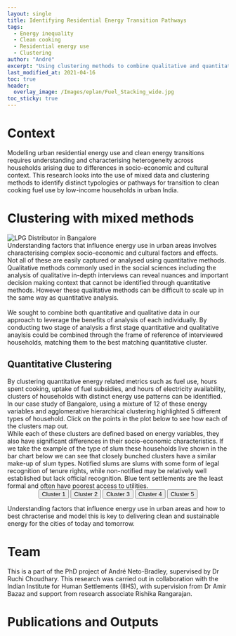 ```yaml
---
layout: single
title: Identifying Residential Energy Transition Pathways
tags:
  - Energy inequality
  - Clean cooking
  - Residential energy use
  - Clustering
author: "André"
excerpt: "Using clustering methods to combine qualitative and quantitative approaches, and identify and characterise energy transition pathways for low-income households in urban India"
last_modified_at: 2021-04-16
toc: true
header:
  overlay_image: /Images/eplan/Fuel_Stacking_wide.jpg
toc_sticky: true
---
```

<!-- Load d3.js -->
<script src="https://d3js.org/d3.v4.js"></script>



# Context

Modelling urban residential energy use and clean energy transitions requires understanding and characterising heterogeneity across households arising due to differences in socio-economic and cultural context. This research looks into the use of mixed data and clustering methods to identify distinct typologies or pathways for transition to clean cooking fuel use by low-income households in urban India.

<div id="stickyarticle">
<h1 class="category">Clustering with mixed methods</h1>
<!--<h2 class="title">Using qualitative and quantitative data</h2>-->
<div id="wrapper">
  <div id="sticky">
    <img id="sticky"
         src="/home/Images/eplan/LPG_Distributor.jpg"
         alt="LPG Distributor in Bangalore"
         caption="Photo credit: A Neto-Bradley">
  </div>
  <body>Understanding factors that influence energy use in urban areas involves characterising complex socio-economic and cultural factors and effects. Not all of these are easily captured or analysed using quantitative methods. Qualitative methods commonly used in the social sciences including the analysis of qualitative in-depth interviews can reveal nuances and important decision making context that cannot be identified through quantitative methods. However these qualitative methods can be difficult to scale up in the same way as quantitative analysis.<br>
  <br>
  We sought to combine both quantitative and qualitative data in our approach to leverage the benefits of analysis of each individually. By conducting two stage of analysis a first stage quantitative and qualitative anaylsis could be combined through the frame of reference of interviewed households, matching them to the best matching quantitative cluster.</body>
</div>
  <h2 class="title">Quantitative Clustering</h2>
<!--<div id="wrapper">-->
  <!-- Initialize a select button -->
  <!-- <select id="selectButton"></select> -->
  <!--<div id="my_dataviz"></div> -->
  <body>By clustering quantitative energy related metrics such as fuel use, hours spent cooking, uptake of fuel subsidies, and hours of electricity availability, clusters of households with distinct energy use patterns can be identified. In our case study of Bangalore, using a mixture of 12 of these energy variables and agglomerative hierarchical clustering highlighted 5 different types of household. Click on the points in the plot below to see how each of the clusters map out. </body>
<!--</div>-->
<div id="wrapper">
  <!-- Initialize a select button -->
  <!-- <select id="selectButton"></select> -->
  <div id="my_datapoints"></div>
  <body>While each of these clusters are defined based on energy variables, they also have significant differences in their socio-economic characteristics. If we take the example of the type of slum these households live shown in the bar chart below we can see that closely bunched clusters have a similar make-up of slum types. Notified slums are slums with some form of legal recognition of tenure rights, while non-notified may be relatively well established but lack official recognition. Blue tent settlements are the least formal and often have poorest access to utilities. </body>
</div>
<div id="wrapper">
<!-- Create a div where the graph will take place -->
<div id="my_dataviz_2"></div>
  <!-- Initialize a select button -->
  <!-- <select id="selectButton"></select> -->
  <!-- Add 2 buttons -->
  <center>
<button class="btn {{ f.btn_class }}" onclick="update('1')">Cluster 1</button>
<button class="btn {{ f.btn_class }}" onclick="update('2')">Cluster 2</button>
<button class="btn {{ f.btn_class }}" onclick="update('3')">Cluster 3</button>
<button class="btn {{ f.btn_class }}" onclick="update('4')">Cluster 4</button>
<button class="btn {{ f.btn_class }}" onclick="update('5')">Cluster 5</button>
  </center>
  <p></p>
 <body>Understanding factors that influence energy use in urban areas and how to best chracterise and model this is key to delivering clean and sustainable energy for the cities of today and tomorrow.</body>
</div>
</div>

# Team
This is a part of the PhD project of André Neto-Bradley, supervised by Dr Ruchi Choudhary. This research was carried out in collaboration with the Indian Institute for Human Settlements (IIHS), with supervision from Dr Amir Bazaz and support from research associate Rishika Rangarajan.

# Publications and Outputs


<!-- Graphic -->

 <script>

// set the dimensions and margins of the graph
var margin = {top: 30, right: 30, bottom: 30, left: 60},
    width = 760 - margin.left - margin.right,
    height = 400 - margin.top - margin.bottom;

// append the svg object to the body of the page
var svg = d3.select("#my_dataviz")
  .append("svg")
    // Responsive SVG needs these 2 attributes and no width and height attr.
      .attr("preserveAspectRatio", "xMinYMin meet")
      .attr("viewBox", "0 0 760 400")
     .classed("svg-content-responsive", true)
    .append("g")
      .attr("transform", "translate(" + margin.left + "," + margin.top + ")");

//Read the data
d3.csv("https://raw.githubusercontent.com/holtzy/data_to_viz/master/Example_dataset/5_OneCatSevNumOrdered.csv", function(data) {

  // group the data: I want to draw one line per group
  var sumstat = d3.nest() // nest function allows to group the calculation per level of a factor
    .key(function(d) { return d.name;})
    .entries(data);

  // Add X axis --> it is a date format
  var x = d3.scaleLinear()
    .domain(d3.extent(data, function(d) { return d.year; }))
    .range([ 0, width ]);
  svg.append("g")
    .attr("transform", "translate(0," + height + ")")
    .call(d3.axisBottom(x).ticks(5));

  // Add Y axis
  var y = d3.scaleLinear()
    .domain([0, d3.max(data, function(d) { return +d.n; })])
    .range([ height, 0 ]);
  svg.append("g")
    .call(d3.axisLeft(y));

  // color palette
  var res = sumstat.map(function(d){ return d.key }) // list of group names
  var color = d3.scaleOrdinal()
    .domain(res)
    .range(['#ed217b','#ee3788','#f04d95','#f263a2','#f479af','#f690bd','#f7a6ca','#f9bcd7','#fbd2e4'])

  // create a tooltip
// create a tooltip
  var Tooltip = svg
    .append("text")
    .attr("x", 10)
    .attr("y", 0)
    .style("opacity", 1)
    .style("font-size", 17)

  // Three function that change the tooltip when user hover / move / leave a cell
  var mouseover = function(d) {
    Tooltip.style("opacity", 1)
    d3.selectAll(".myArea").style("opacity", .2)
      .transition()
      .duration(200)
    d3.select(this)
      .transition()
      .duration(200)
      .style("stroke-width", "3")
      .style("opacity", 1)
  }
  var mousemove = function(d,i) {
    grp = res[i]
    Tooltip.text(grp)
  }
  var mouseleave = function(d) {
    Tooltip.style("opacity", 0)
    d3.selectAll(".myArea").style("opacity", 1).style("stroke-width", "1.5")
      .transition()
      .duration(200)
   }

 

  // Draw the line
  svg.selectAll(".line")
      .data(sumstat)
      .enter()
      .append("path")
        .attr("class","myArea")
        .attr("fill", "none")
        .attr("stroke", function(d){ return color(d.key) })
        .attr("stroke-width", 1.5)
        .on("mouseover", mouseover)
        .on("mousemove", mousemove)
        .on("mouseleave", mouseleave)
        .attr("d", function(d){
          return d3.line()
            .x(function(d) { return x(d.year); })
            .y(function(d) { return y(0); })
            (d.values)
        })
        .transition()
        .duration(1200)
        .attr("d", function(d){
          return d3.line()
            .x(function(d) { return x(d.year); })
            .y(function(d) { return y(d.n); })
            (d.values)
        })

})

</script>

<script>
// set the dimensions and margins of the graph
var margin = {top: 20, right: 50, bottom:30, left: 20},
    width = 600 - margin.left - margin.right,
    height = 300 - margin.top - margin.bottom;

// append the svg object to the body of the page
var svgP = d3.select("#my_datapoints")
    .append("svg")
    // Responsive SVG needs these 2 attributes and no width and height attr.
      .attr("preserveAspectRatio", "xMinYMin meet")
      .attr("viewBox", "0 0 600 300")
      .classed("svg-content-responsive", true)
    .append("g")
      .attr("transform", "translate(" + margin.left + "," + margin.top + ")");


//Read the data
d3.csv("https://raw.githubusercontent.com/EECi/home/main/data/eeci_pathway_PCA.csv", function(data) {

  // Add X axis
  var x = d3.scaleLinear()
    .domain([-5, 5])
    .range([ 0, width ]);
  svgP.append("g")
    .attr("transform", "translate(0," + height + ")")
    .call(d3.axisBottom(x));

  // Add Y axis
  var y = d3.scaleLinear()
    .domain([-5, 5])
    .range([ height, 0]);
  svgP.append("g")
    .call(d3.axisLeft(y));

  // Color scale: give me a specie name, I return a color
  var color_c = d3.scaleOrdinal()
    .domain(["Cluster_1", "Cluster_2", "Cluster_3", "Cluster_4", "Cluster_5"])
    .range(["#1a5e49", "#207259", "#258668", "#2b9a78","#31ae88"])

  // Add a tooltip div. Here I define the general feature of the tooltip: stuff that do not depend on the data point.
  // Its opacity is set to 0: we don't see it by default.
  var Tooltip = d3.select("#my_datapoints")
    .append("div")
    .style("position", "absolute")
    .style("opacity", 0)
    .attr("class", "tooltip")
    .style("border", "solid")
    .style("border-width", "0px")
    .style("border-radius", "0px")
    .style("padding", "10px")


  // Highlight the specie that is hovered
  var highlight = function(d){

    clust = d.Cluster

    d3.selectAll(".dot")
      .transition()
      .duration(200)
      .style("fill", "lightgrey")
      .attr("r", 2)

    d3.selectAll("."+clust)
      .transition()
      .duration(200)
      .style("fill", color_c(clust))
      .attr("r", 5)

    Tooltip
      .style("opacity", 1)
      .style("background-color", color_c(clust))
  }

 var onmove = function(d) {
    Tooltip.html(d.Cluster)
      .style("left", (d3.mouse(this)[0]+10) + "px")
      .style("top", (d3.mouse(this)[1]) + "px")
  }
  
  // Highlight the specie that is hovered
  var lowlight = function(){

    d3.selectAll(".dot")
      .transition()
      .duration(200)
      .style("fill", "lightgrey")
      .attr("r", 4 )

    Tooltip
      .transition()
      .duration(200)
      .style("opacity", 0)
  }

  
  // Add dots
  svgP.append("g")
    .selectAll("dot")
    .data(data)
    .enter()
    .append("circle")
      .attr("class", function (d) { return "dot " + d.Cluster } )
      .attr("cx", function (d) { return x(d.PrincipleComp2); } )
      .attr("cy", function (d) { return y(d.PrincipleComp1); } )
      .attr("r", 4)
      .style("fill", function (d) { return color_c(d.Cluster) } )
    .on("mouseover", highlight)
    .on("mouseleave", lowlight)
    .on("mousemove", onmove)
    //.transition()
    //.duration(1200)
    //  .attr("cy", function (d) { return y(d["Principle.Component.1"]); } )

})

</script>






<script>

// set the dimensions and margins of the graph
  var marginWhole2 = {top: 30, right: 30, bottom: 70, left: 60},
    sizeWide = 760 - marginWhole2.left - marginWhole2.right
    sizeHigh = 400 - marginWhole2.top - marginWhole2.bottom;

// append the svg object to the body of the page
var svgGroups = d3.select("#my_dataviz_2")
    .append("svg")
    // Responsive SVG needs these 2 attributes and no width and height attr.
      .attr("preserveAspectRatio", "xMinYMin meet")
      .attr("viewBox", "0 0 760 400")
     .classed("svg-content-responsive", true)
    .append("g")
      .attr("transform", "translate(" + marginWhole2.left + "," + marginWhole2.top + ")");
  

// Initialize the X axis
var x = d3.scaleBand()
  .range([ 0, sizeWide ])
  .padding(0.2);
var xAxis = svgGroups.append("g")
  .attr("transform", "translate(0," + sizeHigh + ")")

// Initialize the Y axis
var y = d3.scaleLinear()
  .range([ sizeHigh, 0]);
var yAxis = svgGroups.append("g")
  .attr("class", "myYaxis")

// A function that create / update the plot for a given variable:
function update(selectedVar) {

  // Parse the Data
  d3.csv("https://raw.githubusercontent.com/EECi/home/main/data/eeci_barplot_pathways.csv", function(data) {

    // X axis
    x.domain(data.map(function(d) { return d.Type; }))
    xAxis.transition().duration(1000).call(d3.axisBottom(x))

    // Add Y axis
    y.domain([0, d3.max(data, function(d) { return +d[selectedVar] }) ]);
    yAxis.transition().duration(1000).call(d3.axisLeft(y));

    // Color scale: give me a specie name, I return a color
    var color_u = d3.scaleOrdinal()
    .domain(["Notified-Slum", "Non-notified Slum", "Blue Tent Settlement" ])
    .range([ "#ed217b", "#f479af", "#fbd2e4"])
  
    // variable u: map data to existing bars
    var u = svgGroups.selectAll("rect")
      .data(data)

    // update bars
    u
      .enter()
      .append("rect")
      .merge(u)
      .transition()
      .duration(500)
        .attr("x", function(d) { return x(d.Type); })
        .attr("y", function(d) { return y(d[selectedVar]); })
        .attr("width", x.bandwidth())
        .attr("height", function(d) { return sizeHigh - y(d[selectedVar]); })
        .attr("fill", function (d) { return color_u(d[selectedVar]) })
  })

}

// Initialize plot
update('1')

</script>
